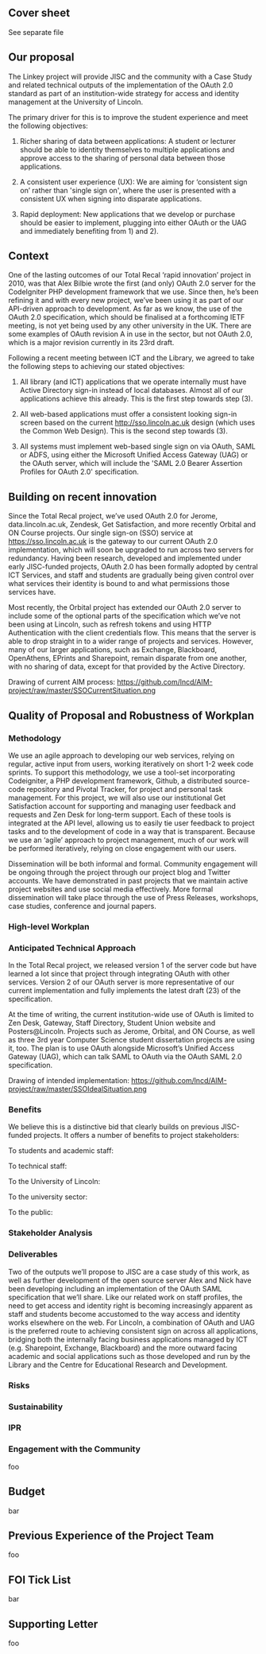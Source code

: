 ## Cover sheet

See separate file

## Our proposal

The Linkey project will provide JISC and the community with a Case Study and related technical outputs of the implementation of the OAuth 2.0 standard as part of an institution-wide strategy for access and identity management at the University of Lincoln. 

The primary driver for this is to improve the student experience and meet the following objectives:

1. Richer sharing of data between applications: A student or lecturer should be able to identity themselves to multiple applications and approve access to the sharing of personal data between those applications.

2. A consistent user experience (UX): We are aiming for ‘consistent sign on’ rather than 'single sign on', where the user is presented with a consistent UX when signing into disparate applications.

3. Rapid deployment: New applications that we develop or purchase should be easier to implement, plugging into either OAuth or the UAG and immediately benefiting from 1) and 2).

## Context

One of the lasting outcomes of our Total Recal ‘rapid innovation’ project in 2010, was that Alex Bilbie wrote the first (and only) OAuth 2.0 server for the CodeIgniter PHP development framework that we use. Since then, he’s been refining it and with every new project, we’ve been using it as part of our API-driven approach to development. As far as we know, the use of the OAuth 2.0 specification, which should be finalised at a forthcoming IETF meeting, is not yet being used by any other university in the UK. There are some examples of OAuth revision A in use in the sector, but not OAuth 2.0, which is a major revision currently in its 23rd draft.

Following a recent meeting between ICT and the Library, we agreed to take the following steps to achieving our stated objectives:

1. All library (and ICT) applications that we operate internally must have Active Directory sign-in instead of local databases. Almost all of our applications achieve this already. This is the first step towards step (3).

2. All web-based applications must offer a consistent looking sign-in screen based on the current http://sso.lincoln.ac.uk design (which uses the Common Web Design). This is the second step towards (3).

3. All systems must implement web-based single sign on via OAuth, SAML or ADFS, using either the Microsoft Unified Access Gateway (UAG) or the OAuth server, which will include the 'SAML 2.0 Bearer Assertion Profiles for OAuth 2.0' specification.


## Building on recent innovation

Since the Total Recal project, we’ve used OAuth 2.0 for Jerome, data.lincoln.ac.uk, Zendesk, Get Satisfaction, and more recently Orbital and ON Course projects.  Our single sign-on (SSO) service at https://sso.lincoln.ac.uk is the gateway to our current OAuth 2.0 implementation, which will soon be upgraded to run across two servers for redundancy. Having been research, developed and implemented under early JISC-funded projects, OAuth 2.0 has been formally adopted by central ICT Services, and staff and students are gradually being given control over what services their identity is bound to and what permissions those services have.

Most recently, the Orbital project has extended our OAuth 2.0 server to include some of the optional parts of the specification which we’ve not been using at Lincoln, such as refresh tokens and using HTTP Authentication with the client credentials flow. This means that the server is able to drop straight in to a wider range of projects and services. However, many of our larger applications, such as Exchange, Blackboard, OpenAthens, EPrints and Sharepoint, remain disparate from one another, with no sharing of data, except for that provided by the Active Directory. 

Drawing of current AIM process: https://github.com/lncd/AIM-project/raw/master/SSOCurrentSituation.png

## Quality of Proposal and Robustness of Workplan

### Methodology

We use an agile approach to developing our web services, relying on regular, active input from users, working iteratively on short 1-2 week code sprints. To support this methodology, we use a tool-set incorporating Codeigniter, a PHP development framework, Github, a distributed source-code repository and Pivotal Tracker, for project and personal task management. For this project, we will also use our institutional Get Satisfaction account for supporting and managing user feedback and requests and Zen Desk for long-term support. Each of these tools is integrated at the API level, allowing us to easily tie user feedback to project tasks and to the development of code in a way that is transparent. Because we use an ‘agile’ approach to project management, much of our work will be performed iteratively, relying on close engagement with our users.

Dissemination will be both informal and formal. Community engagement will be ongoing through the project through our project blog and Twitter accounts. We have demonstrated in past projects that we maintain active project websites and use social media effectively. More formal dissemination will take place through the use of Press Releases, workshops, case studies, conference and journal papers.

### High-level Workplan

### Anticipated Technical Approach

In the Total Recal project, we released version 1 of the server code but have learned a lot since that project through integrating OAuth with other services. Version 2 of our OAuth server is more representative of our current implementation and fully implements the latest draft (23) of the specification.

At the time of writing, the current institution-wide use of OAuth is limited to Zen Desk, Gateway, Staff Directory, Student Union website and Posters@Lincoln. Projects such as Jerome, Orbital, and ON Course, as well as three 3rd year Computer Science student dissertation projects are using it, too. The plan is to use OAuth alongside Microsoft’s Unified Access Gateway (UAG), which can talk SAML to OAuth via the OAuth SAML 2.0 specification. 

Drawing of intended implementation: https://github.com/lncd/AIM-project/raw/master/SSOIdealSituation.png

### Benefits

We believe this is a distinctive bid that clearly builds on previous JISC-funded projects. It offers a number of benefits to project stakeholders:
To students and academic staff: 
To technical staff: 
To the University of Lincoln: 
To the university sector: 
To the public: 

### Stakeholder Analysis

### Deliverables

Two of the outputs we’ll propose to JISC are a case study of this work, as well as further development of the open source server Alex and Nick have been developing including an implementation of the OAuth SAML specification that we’ll share. Like our related work on staff profiles, the need to get access and identity right is becoming increasingly apparent as staff and students become accustomed to the way access and identity works elsewhere on the web. For Lincoln, a combination of OAuth and UAG is the preferred route to achieving consistent sign on across all applications, bridging both the internally facing business applications managed by ICT (e.g. Sharepoint, Exchange, Blackboard) and the more outward facing academic and social applications such as those developed and run by the Library and the Centre for Educational Research and Development.

### Risks

### Sustainability

### IPR

### Engagement with the Community

foo

## Budget

bar

## Previous Experience of the Project Team

foo

## FOI Tick List

bar

## Supporting Letter

foo
